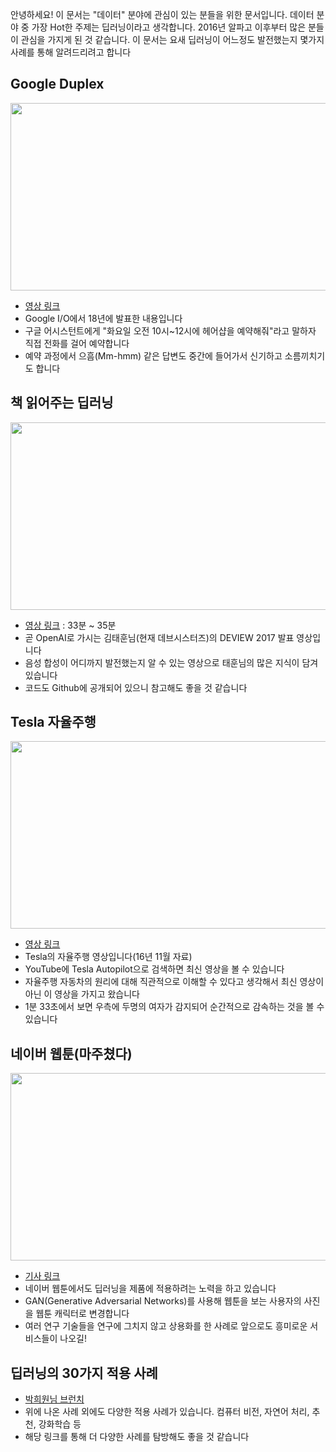 안녕하세요! 이 문서는 "데이터" 분야에 관심이 있는 분들을 위한 문서입니다. 데이터 분야 중 가장 Hot한 주제는 딥러닝이라고 생각합니다. 2016년 알파고 이후부터 많은 분들이 관심을 가지게 된 것 같습니다. 이 문서는 요새 딥러닝이 어느정도 발전했는지 몇가지 사례를 통해 알려드리려고 합니다


## Google Duplex
<img src="https://www.dropbox.com/s/a78iu746ifc6oz4/%EC%8A%A4%ED%81%AC%EB%A6%B0%EC%83%B7%202018-07-20%2011.44.23.png?raw=1" height="300" width="600">

- [영상 링크](https://www.youtube.com/watch?v=D5VN56jQMWM&t=2m47s)
- Google I/O에서 18년에 발표한 내용입니다
- 구글 어시스턴트에게 "화요일 오전 10시~12시에 헤어샵을 예약해줘"라고 말하자 직접 전화를 걸어 예약합니다
- 예약 과정에서 으흠(Mm-hmm) 같은 답변도 중간에 들어가서 신기하고 소름끼치기도 합니다

## 책 읽어주는 딥러닝
<img src="https://www.dropbox.com/s/wtne3o5st74b58k/%EC%8A%A4%ED%81%AC%EB%A6%B0%EC%83%B7%202018-07-20%2011.45.40.png?raw=1" height="300" width="600">

- [영상 링크](https://tv.naver.com/v/2292650) : 33분 ~ 35분
- 곧 OpenAI로 가시는 김태훈님(현재 데브시스터즈)의 DEVIEW 2017 발표 영상입니다
- 음성 합성이 어디까지 발전했는지 알 수 있는 영상으로 태훈님의 많은 지식이 담겨있습니다
- 코드도 Github에 공개되어 있으니 참고해도 좋을 것 같습니다

## Tesla 자율주행
<img src="https://www.dropbox.com/s/esisnxmmosgx80d/%EC%8A%A4%ED%81%AC%EB%A6%B0%EC%83%B7%202018-07-20%2011.47.28.png?raw=1" height="300" width="600">

- [영상 링크](https://www.youtube.com/watch?time_continue=11&v=aKed5FHzDTw)
- Tesla의 자율주행 영상입니다(16년 11월 자료)
- YouTube에 Tesla Autopilot으로 검색하면 최신 영상을 볼 수 있습니다
- 자율주행 자동차의 원리에 대해 직관적으로 이해할 수 있다고 생각해서 최신 영상이 아닌 이 영상을 가지고 왔습니다 
- 1분 33초에서 보면 우측에 두명의 여자가 감지되어 순간적으로 감속하는 것을 볼 수 있습니다

## 네이버 웹툰(마주쳤다)
<img src="https://www.dropbox.com/s/sozmp4l0mmesguy/%EC%8A%A4%ED%81%AC%EB%A6%B0%EC%83%B7%202018-07-20%2011.48.16.png?raw=1" height="300" width="600">

- [기사 링크](https://www.naverlabs.com/storyDetail/44)
- 네이버 웹툰에서도 딥러닝을 제품에 적용하려는 노력을 하고 있습니다
- GAN(Generative Adversarial Networks)를 사용해 웹툰을 보는 사용자의 사진을 웹툰 캐릭터로 변경합니다
- 여러 연구 기술들을 연구에 그치지 않고 상용화를 한 사례로 앞으로도 흥미로운 서비스들이 나오길!

## 딥러닝의 30가지 적용 사례
- [박희원님 브런치](https://brunch.co.kr/@itschloe1/23)
- 위에 나온 사례 외에도 다양한 적용 사례가 있습니다. 컴퓨터 비전, 자연어 처리, 추천, 강화학습 등
- 해당 링크를 통해 더 다양한 사례를 탐방해도 좋을 것 같습니다



